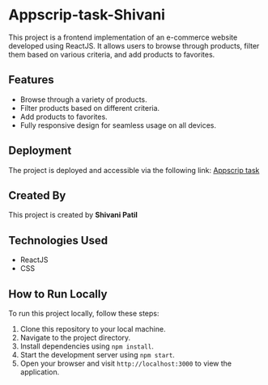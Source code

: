 
# Appscrip-task-Shivani

This project is a frontend implementation of an e-commerce website developed using ReactJS. It allows users to browse through products, filter them based on various criteria, and add products to favorites.

## Features

- Browse through a variety of products.
- Filter products based on different criteria.
- Add products to favorites.
- Fully responsive design for seamless usage on all devices.

## Deployment

The project is deployed and accessible via the following link: [Appscrip task](https://appscrip-pied.vercel.app/)

## Created By

This project is created by **Shivani Patil**  

## Technologies Used

- ReactJS
- CSS

## How to Run Locally

To run this project locally, follow these steps:

1. Clone this repository to your local machine.
2. Navigate to the project directory.
3. Install dependencies using `npm install`.
4. Start the development server using `npm start`.
5. Open your browser and visit `http://localhost:3000` to view the application.

